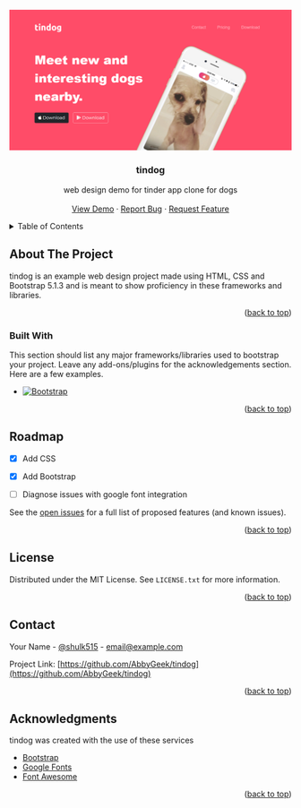 <!-- PROJECT LOGO -->
<br />
<div align="center">
  <a href="#">
    <img src="images/tindogSitePreview.PNG" alt="Logo" >
  </a>

  <h3 align="center">tindog</h3>

  <p align="center">
    web design demo for tinder app clone for dogs
    <br />
    <br />
    <a href="#">View Demo</a>
    ·
    <a href="https://github.com/AbbyGeek/tindog/issues">Report Bug</a>
    ·
    <a href="https://github.com/AbbyGeek/tindog/issues">Request Feature</a>
  </p>
</div>



<!-- TABLE OF CONTENTS -->
<details>
  <summary>Table of Contents</summary>
  <ol>
    <li>
      <a href="#about-the-project">About The Project</a>
      <ul>
        <li><a href="#built-with">Built With</a></li>
      </ul>
    </li>
    <li><a href="#roadmap">Roadmap</a></li>
    <li><a href="#license">License</a></li>
    <li><a href="#contact">Contact</a></li>
    <li><a href="#acknowledgments">Acknowledgments</a></li>
  </ol>
</details>



<!-- ABOUT THE PROJECT -->
## About The Project

tindog is an example web design project made using HTML, CSS and Bootstrap 5.1.3 and is meant to show proficiency in these frameworks and libraries.

<p align="right">(<a href="#readme-top">back to top</a>)</p>



### Built With

This section should list any major frameworks/libraries used to bootstrap your project. Leave any add-ons/plugins for the acknowledgements section. Here are a few examples.


* [![Bootstrap][Bootstrap.com]][Bootstrap-url]

<p align="right">(<a href="#readme-top">back to top</a>)</p>





<!-- ROADMAP -->
## Roadmap

- [x] Add CSS
- [x] Add Bootstrap
- [ ] Diagnose issues with google font integration


See the [open issues](https://github.com/AbbyGeek/tindog/issues) for a full list of proposed features (and known issues).

<p align="right">(<a href="#readme-top">back to top</a>)</p>


<!-- LICENSE -->
## License

Distributed under the MIT License. See `LICENSE.txt` for more information.

<p align="right">(<a href="#readme-top">back to top</a>)</p>



<!-- CONTACT -->
## Contact

Your Name - [@shulk515](https://twitter.com/Shulk515) - email@example.com

Project Link: [https://github.com/AbbyGeek/tindog](https://github.com/AbbyGeek/tindog)

<p align="right">(<a href="#readme-top">back to top</a>)</p>



<!-- ACKNOWLEDGMENTS -->
## Acknowledgments

tindog was created with the use of these services

* [Bootstrap](https://getbootstrap.com/)
* [Google Fonts](https://fonts.google.com/)
* [Font Awesome](https://fontawesome.com/)

<p align="right">(<a href="#readme-top">back to top</a>)</p>



<!-- MARKDOWN LINKS & IMAGES -->
<!-- https://www.markdownguide.org/basic-syntax/#reference-style-links -->

[Bootstrap.com]: https://img.shields.io/badge/Bootstrap-563D7C?style=for-the-badge&logo=bootstrap&logoColor=white
[Bootstrap-url]: https://getbootstrap.com